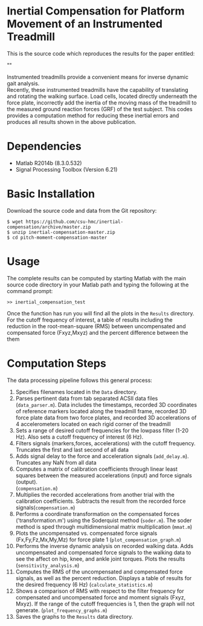 
Inertial Compensation for Platform Movement of an Instrumented Treadmill
============================================================================

This is the source code which reproduces the results for the paper entitled:

"<insert final paper citation here>"

Instrumented treadmills provide a convenient means for inverse dynamic gait analysis.  
Recently, these instrumented treadmills have the capability of translating and rotating
the walking surface.  Load cells, located directly underneath the force plate, incorrectly
add the inertia of the moving mass of the treadmill to the measured ground reaction 
forces (GRF) of the test subject.  This codes provides a computation method for reducing
these inertial errors and produces all results shown in the above publication.


Dependencies
============

- Matlab R2014b (8.3.0.532)
- Signal Processing Toolbox (Version 6.21)

Basic Installation
==================

Download the source code and data from the Git repository:

    $ wget https://github.com/csu-hmc/inertial-compensation/archive/master.zip
    $ unzip inertial-compensation-master.zip
    $ cd pitch-moment-compensation-master

Usage
=====

The complete results can be computed by starting Matlab with the main source
code directory in your Matlab path and typing the following at the command
prompt:

    >> inertial_compensation_test

Once the function has run you will find all the plots in the `Results`
directory. For the cutoff frequency of interest, a table of results including
the reduction in the root-mean-square (RMS) between uncompensated and
compensated force (Fxyz,Mxyz) and the percent difference between the them

Computation Steps
=================

The data processing pipeline follows this general process:

1. Specifies filenames located in the `Data` directory.
2. Parses pertinent data from tab separated ACSII data files (`data_parser.m`). 
   Data includes the timestamps, recorded 3D coordinates of reference markers 
   located along the treadmill frame, recorded 3D force plate data from two force 
   plates, and recorded 3D accelerations of 4 accelerometers located on each
   rigid corner of the treadmill
3. Sets a range of desired cutoff frequencies for the lowpass filter (1-20 Hz).
   Also sets a cutoff frequency of interest (6 Hz).
4. Filters signals (markers,forces, accelerations) with the cutoff frequency. Truncates
   the first and last second of all data
5. Adds signal delay to the force and acceleration signals (`add_delay.m`). Truncates
   any NaN from all data
6. Computes a matrix of calibration coefficients through linear least squares 
   between the measured accelerations (input) and force signals (output).  
   (`compensation.m`)
7. Multiplies the recorded accelerations from another trial with the calibration
   coefficients.  Subtracts the result from the recorded force signals(`compensation.m`)
8. Performs a coordinate transformation on the compensated forces ('transformation.m') 
   using the Soderquist method (`soder.m`). The soder method is sped through multidimensional
   matrix multiplication (`mmat.m`)
9. Plots the uncompensated vs. compensated force signals (Fx,Fy,Fz,Mx,My,Mz) for
    force plate 1 (`plot_compensation_graph.m`)
10. Performs the inverse dynamic analysis on recorded walking data.  Adds uncompensated
    and compensated force signals to the walking data to see the affect on hip, knee, and
	ankle joint torques.  Plots the results (`sensitivity_analysis.m`)
11. Computes the RMS of the uncompensated and compensated force signals, as well as the 
    percent reduction. Displays a table of results for the desired frequency (6 Hz)
	(`calculate_statistics.m`)
12. Shows a comparison of RMS with respect to the filter frequency for
    compensated and uncompensated force and moment signals (Fxyz, Mxyz). If the range of
    the cutoff frequencies is 1, then the graph will not generate. (`plot_frequency_graphs.m`)
13. Saves the graphs to the `Results` data directory.
